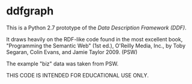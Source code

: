 # ddfgraph
This is a Python 2.7 prototype of the *Data Description Framework (DDF)*.

It draws heavily on the RDF-like code found in the most excellent book, "Programming the Semantic Web" (1st ed.), O'Reilly Media, Inc., by Toby Segaran, Colin Evans, and Jamie Taylor 2009.  (PSW)

The example "biz" data was taken from PSW.

THIS CODE IS INTENDED FOR EDUCATIONAL USE ONLY.




